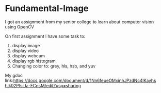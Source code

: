 # Fundamental-Image
I got an assignment from my senior college to learn about computer vision using OpenCV

On first assignment I have some task to:
1. display image
2. display video
3. display webcam
4. display rgb histogram 
5. Changing color to: grey, hls, hsb, and yuv

My gdoc link:https://docs.google.com/document/d/1Nn6feueOMxinhJPzdNc4IKayhshik02PtsLIa-FCnsM/edit?usp=sharing
